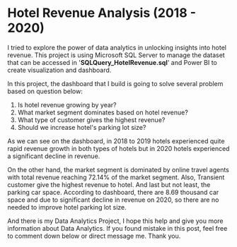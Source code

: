 # Hotel Revenue Analysis (2018 - 2020)

I tried to explore the power of data analytics in unlocking insights into hotel revenue. This project is using Microsoft SQL Server to manage the dataset that can be accessed in '**SQLQuery_HotelRevenue.sql**' and Power BI to create visualization and dashboard.

In this project, the dashboard that I build is going to solve several problem based on question below:
1. Is hotel revenue growing by year?
2. What market segment dominates based on hotel revenue?
3. What type of customer gives the highest revenue?
4. Should we increase hotel's parking lot size?

As we can see on the dashboard, in 2018 to 2019 hotels experienced quite rapid revenue growth in both types of hotels but in 2020 hotels experienced a significant decline in revenue.

On the other hand, the market segment is dominated by online travel agents with total revenue reaching 72.14% of the market segment. Also, Transient customer give the highest revenue to hotel. And last but not least, the parking car space. According to dashboard, there are 8.69 thousand car space and due to significant decline in revenue on 2020, so there are no needed to improve hotel parking lot size.

And there is my Data Analytics Project, I hope this help and give you more information about Data Analytics. If you found mistake in this post, feel free to comment down below or direct message me. Thank you.
